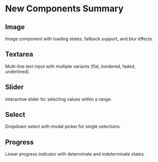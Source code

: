 # New Components Summary

## Image
Image component with loading states, fallback support, and blur effects.

## Textarea
Multi-line text input with multiple variants (flat, bordered, faded, underlined).

## Slider
Interactive slider for selecting values within a range.

## Select
Dropdown select with modal picker for single selections.

## Progress
Linear progress indicator with determinate and indeterminate states.
